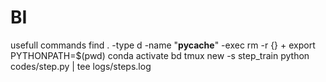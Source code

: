 # BI
usefull commands 
find . -type d -name "__pycache__" -exec rm -r {} +
export PYTHONPATH=$(pwd)
conda activate bd
tmux new -s step_train
python codes/step.py | tee logs/steps.log